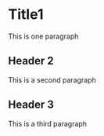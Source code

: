 # Title1

This is one paragraph

## Header 2

This is a second paragraph

<footer/>

## Header 3

This is a third paragraph
